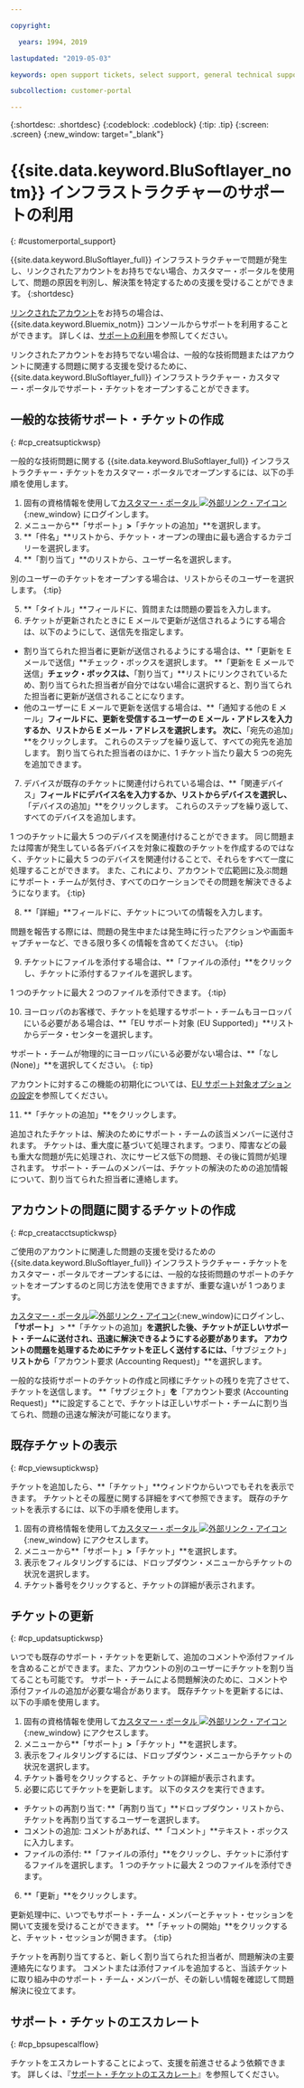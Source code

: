 ```yaml
---

copyright:

  years: 1994, 2019

lastupdated: "2019-05-03"

keywords: open support tickets, select support, general technical support ticket

subcollection: customer-portal

---
```


{:shortdesc: .shortdesc}
{:codeblock: .codeblock}
{:tip: .tip}
{:screen: .screen}
{:new_window: target="_blank"}


# {{site.data.keyword.BluSoftlayer_notm}} インフラストラクチャーのサポートの利用
{: #customerportal_support}

{{site.data.keyword.BluSoftlayer_full}} インフラストラクチャーで問題が発生し、リンクされたアカウントをお持ちでない場合、カスタマー・ポータルを使用して、問題の原因を判別し、解決策を特定するための支援を受けることができます。
{:shortdesc}

[リンクされたアカウント](/docs/account?topic=account-unifyingaccounts#link_user_account)をお持ちの場合は、{{site.data.keyword.Bluemix_notm}} コンソールからサポートを利用することができます。 詳しくは、[サポートの利用](/docs/get-support?topic=get-support-getting-customer-support#getting-customer-support)を参照してください。

リンクされたアカウントをお持ちでない場合は、一般的な技術問題またはアカウントに関連する問題に関する支援を受けるために、{{site.data.keyword.BluSoftlayer_full}} インフラストラクチャー・カスタマー・ポータルでサポート・チケットをオープンすることができます。

## 一般的な技術サポート・チケットの作成
{: #cp_creatsuptickwsp}

一般的な技術問題に関する {{site.data.keyword.BluSoftlayer_full}} インフラストラクチャー・チケットをカスタマー・ポータルでオープンするには、以下の手順を使用します。

1. 固有の資格情報を使用して[カスタマー・ポータル ![外部リンク・アイコン](../icons/launch-glyph.svg)](https://control.softlayer.com/){:new_window} にログインします。
2. メニューから**「サポート」**>**「チケットの追加」**を選択します。
3. **「件名」**リストから、チケット・オープンの理由に最も適合するカテゴリーを選択します。
4. **「割り当て」**のリストから、ユーザー名を選択します。<br/>

  別のユーザーのチケットをオープンする場合は、リストからそのユーザーを選択します。
  {:tip}

5. **「タイトル」**フィールドに、質問または問題の要旨を入力します。
6. チケットが更新されたときに E メールで更新が送信されるようにする場合は、以下のようにして、送信先を指定します。
  * 割り当てられた担当者に更新が送信されるようにする場合は、**「更新を E メールで送信」**チェック・ボックスを選択します。 **「更新を E メールで送信」**チェック・ボックスは、**「割り当て」**リストにリンクされているため、割り当てられた担当者が自分ではない場合に選択すると、割り当てられた担当者に更新が送信されることになります。
  * 他のユーザーに E メールで更新を送信する場合は、**「通知する他の E メール」**フィールドに、更新を受信するユーザーの E メール・アドレスを入力するか、リストから E メール・アドレスを選択します。 次に、**「宛先の追加」**をクリックします。 これらのステップを繰り返して、すべての宛先を追加します。 割り当てられた担当者のほかに、1 チケット当たり最大 5 つの宛先を追加できます。
7. デバイスが既存のチケットに関連付けられている場合は、**「関連デバイス」**フィールドにデバイス名を入力するか、リストからデバイスを選択し、**「デバイスの追加」**をクリックします。 これらのステップを繰り返して、すべてのデバイスを追加します。

  1 つのチケットに最大 5 つのデバイスを関連付けることができます。 同じ問題または障害が発生している各デバイスを対象に複数のチケットを作成するのではなく、チケットに最大 5 つのデバイスを関連付けることで、それらをすべて一度に処理することができます。 また、これにより、アカウントで広範囲に及ぶ問題にサポート・チームが気付き、すべてのロケーションでその問題を解決できるようになります。
  {:tip}

8. **「詳細」**フィールドに、チケットについての情報を入力します。

  問題を報告する際には、問題の発生中または発生時に行ったアクションや画面キャプチャーなど、できる限り多くの情報を含めてください。
  {:tip}

9. チケットにファイルを添付する場合は、**「ファイルの添付」**をクリックし、チケットに添付するファイルを選択します。

  1 つのチケットに最大 2 つのファイルを添付できます。
  {:tip}

10. ヨーロッパのお客様で、チケットを処理するサポート・チームもヨーロッパにいる必要がある場合は、**「EU サポート対象 (EU Supported)」**リストからデータ・センターを選択します。

  サポート・チームが物理的にヨーロッパにいる必要がない場合は、**「なし (None)」**を選択してください。
  {: tip}

  アカウントに対するこの機能の初期化については、[EU サポート対象オプションの設定](/docs/customer-portal?topic=customer-portal-cp_seteusupported#cp_seteusupported)を参照してください。

11. **「チケットの追加」**をクリックします。

追加されたチケットは、解決のためにサポート・チームの該当メンバーに送付されます。 チケットは、重大度に基づいて処理されます。つまり、障害などの最も重大な問題が先に処理され、次にサービス低下の問題、その後に質問が処理されます。 サポート・チームのメンバーは、チケットの解決のための追加情報について、割り当てられた担当者に連絡します。

## アカウントの問題に関するチケットの作成
{: #cp_creatacctsuptickwsp}

ご使用のアカウントに関連した問題の支援を受けるための {{site.data.keyword.BluSoftlayer_full}} インフラストラクチャー・チケットをカスタマー・ポータルでオープンするには、一般的な技術問題のサポートのチケットをオープンするのと同じ方法を使用できますが、重要な違いが 1 つあります。  

[カスタマー・ポータル![外部リンク・アイコン](../icons/launch-glyph.svg)](https://control.softlayer.com/){:new_window}にログインし、**「サポート」** > **「チケットの追加」**を選択した後、チケットが正しいサポート・チームに送付され、迅速に解決できるようにする必要があります。 アカウントの問題を処理するためにチケットを正しく送付するには、**「サブジェクト」**リストから**「アカウント要求 (Accounting Request)」**を選択します。

一般的な技術サポートのチケットの作成と同様にチケットの残りを完了させて、チケットを送信します。 **「サブジェクト」**を**「アカウント要求 (Accounting Request)」**に設定することで、チケットは正しいサポート・チームに割り当てられ、問題の迅速な解決が可能になります。

## 既存チケットの表示
{: #cp_viewsuptickwsp}

チケットを追加したら、**「チケット」**ウィンドウからいつでもそれを表示できます。 チケットとその履歴に関する詳細をすべて参照できます。 既存のチケットを表示するには、以下の手順を使用します。

1. 固有の資格情報を使用して[カスタマー・ポータル ![外部リンク・アイコン](../icons/launch-glyph.svg)](https://control.softlayer.com/){:new_window} にアクセスします。
2. メニューから**「サポート」**>**「チケット」**を選択します。
3. 表示をフィルタリングするには、ドロップダウン・メニューからチケットの状況を選択します。
4. チケット番号をクリックすると、チケットの詳細が表示されます。

## チケットの更新
{: #cp_updatsuptickwsp}

いつでも既存のサポート・チケットを更新して、追加のコメントや添付ファイルを含めることができます。また、アカウントの別のユーザーにチケットを割り当てることも可能です。 サポート・チームによる問題解決のために、コメントや添付ファイルの追加が必要な場合があります。 既存チケットを更新するには、以下の手順を使用します。

1. 固有の資格情報を使用して[カスタマー・ポータル ![外部リンク・アイコン](../icons/launch-glyph.svg)](https://control.softlayer.com/){:new_window} にアクセスします。
2. メニューから**「サポート」**>**「チケット」**を選択します。
3. 表示をフィルタリングするには、ドロップダウン・メニューからチケットの状況を選択します。
4. チケット番号をクリックすると、チケットの詳細が表示されます。
5. 必要に応じてチケットを更新します。 以下のタスクを実行できます。
  * チケットの再割り当て: **「再割り当て」**ドロップダウン・リストから、チケットを再割り当てするユーザーを選択します。   
  * コメントの追加: コメントがあれば、**「コメント」**テキスト・ボックスに入力します。
  * ファイルの添付: **「ファイルの添付」**をクリックし、チケットに添付するファイルを選択します。 1 つのチケットに最大 2 つのファイルを添付できます。
6. **「更新」**をクリックします。

  更新処理中に、いつでもサポート・チーム・メンバーとチャット・セッションを開いて支援を受けることができます。 **「チャットの開始」**をクリックすると、チャット・セッションが開きます。
  {:tip}

チケットを再割り当てすると、新しく割り当てられた担当者が、問題解決の主要連絡先になります。 コメントまたは添付ファイルを追加すると、当該チケットに取り組み中のサポート・チーム・メンバーが、その新しい情報を確認して問題解決に役立てます。

## サポート・チケットのエスカレート
{: #cp_bpsupescalflow}

チケットをエスカレートすることによって、支援を前進させるよう依頼できます。 詳しくは、『[サポート・チケットのエスカレート](/docs/get-support?topic=get-support-escalation#escalation)』を参照してください。
